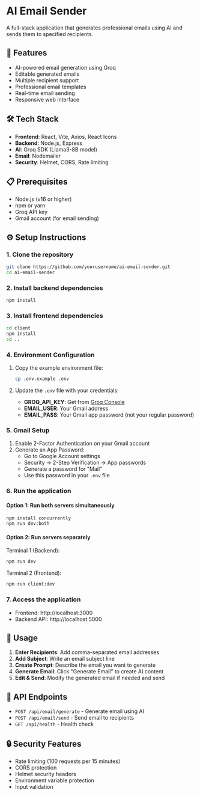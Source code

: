 # AI Email Sender

A full-stack application that generates professional emails using AI and sends them to specified recipients.

## 🚀 Features

- AI-powered email generation using Groq
- Editable generated emails
- Multiple recipient support
- Professional email templates
- Real-time email sending
- Responsive web interface

## 🛠️ Tech Stack

- **Frontend**: React, Vite, Axios, React Icons
- **Backend**: Node.js, Express
- **AI**: Groq SDK (Llama3-8B model)
- **Email**: Nodemailer
- **Security**: Helmet, CORS, Rate limiting

## 📋 Prerequisites

- Node.js (v16 or higher)
- npm or yarn
- Groq API key
- Gmail account (for email sending)

## ⚙️ Setup Instructions

### 1. Clone the repository

```bash
git clone https://github.com/yourusername/ai-email-sender.git
cd ai-email-sender
```

### 2. Install backend dependencies

```bash
npm install
```

### 3. Install frontend dependencies

```bash
cd client
npm install
cd ..
```

### 4. Environment Configuration

1. Copy the example environment file:
   ```bash
   cp .env.example .env
   ```

2. Update the `.env` file with your credentials:
   - **GROQ_API_KEY**: Get from [Groq Console](https://console.groq.com/)
   - **EMAIL_USER**: Your Gmail address
   - **EMAIL_PASS**: Your Gmail app password (not your regular password)

### 5. Gmail Setup

1. Enable 2-Factor Authentication on your Gmail account
2. Generate an App Password:
   - Go to Google Account settings
   - Security → 2-Step Verification → App passwords
   - Generate a password for "Mail"
   - Use this password in your `.env` file

### 6. Run the application

#### Option 1: Run both servers simultaneously
```bash
npm install concurrently
npm run dev:both
```

#### Option 2: Run servers separately

Terminal 1 (Backend):
```bash
npm run dev
```

Terminal 2 (Frontend):
```bash
npm run client:dev
```

### 7. Access the application

- Frontend: http://localhost:3000
- Backend API: http://localhost:5000

## 🚀 Usage

1. **Enter Recipients**: Add comma-separated email addresses
2. **Add Subject**: Write an email subject line
3. **Create Prompt**: Describe the email you want to generate
4. **Generate Email**: Click "Generate Email" to create AI content
5. **Edit & Send**: Modify the generated email if needed and send

## 📡 API Endpoints

- `POST /api/email/generate` - Generate email using AI
- `POST /api/email/send` - Send email to recipients
- `GET /api/health` - Health check

## 🔒 Security Features

- Rate limiting (100 requests per 15 minutes)
- CORS protection
- Helmet security headers
- Environment variable protection
- Input validation